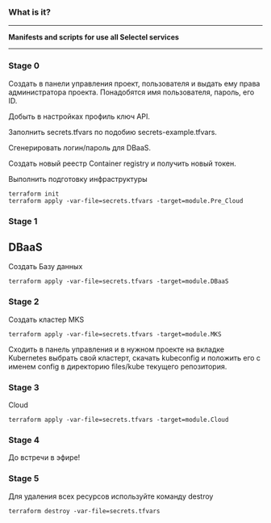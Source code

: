 ### What is it?

----

**Manifests and scripts for use all Selectel services**

----

### Stage 0

Создать в панели управления проект, пользователя и выдать ему права администратора проекта.
Понадобятся имя пользователя, пароль, его ID.

Добыть в настройках профиль ключ API.

Заполнить secrets.tfvars по подобию secrets-example.tfvars.

Сгенерировать логин/пароль для DBaaS.

Создать новый реестр Container registry и получить новый токен.

Выполнить подготовку инфраструктуры

```
terraform init
terraform apply -var-file=secrets.tfvars -target=module.Pre_Cloud

```

### Stage 1

## DBaaS

Создать Базу данных

```
terraform apply -var-file=secrets.tfvars -target=module.DBaaS

```

### Stage 2

Создать кластер MKS

```
terraform apply -var-file=secrets.tfvars -target=module.MKS

```

Сходить в панель управления и в нужном проекте на вкладке Kubernetes выбрать свой кластерт, скачать kubeconfig и положить его с именем config в директорию files/kube текущего репозитория.


### Stage 3

Cloud

```
terraform apply -var-file=secrets.tfvars -target=module.Cloud

```

### Stage 4

До встречи в эфире!

### Stage 5

Для удаления всех ресурсов используйте команду destroy

```
terraform destroy -var-file=secrets.tfvars
```
